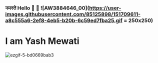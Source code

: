 ### नमस्ते  Hello 	:pray: :wave: ![AW3884646_00](https://user-images.githubusercontent.com/85125898/151709611-a8c555a6-2ef8-4eb5-b20b-6c59ed7fba25.gif  = 250x250)

# I am Yash Mewati 
![ezgif-5-bd0669bab3](https://user-images.githubusercontent.com/85125898/151709378-8afd2ddb-b707-4ca6-ae60-58b46ff1910a.gif)






<!--
**YashMewati/YashMewati** is a ✨ _special_ ✨ repository because its `README.md` (this file) appears on your GitHub profile.

Here are some ideas to get you started:

- 🔭 I’m currently working on ...
- 🌱 I’m currently learning ...
- 👯 I’m looking to collaborate on ...
- 🤔 I’m looking for help with ...
- 💬 Ask me about ...
- 📫 How to reach me: ...
- 😄 Pronouns: ...
- ⚡ Fun fact: ...
-->
